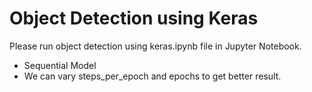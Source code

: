 # Object Detection using Keras

Please run object detection using keras.ipynb file in Jupyter Notebook.
- Sequential Model
- We can vary steps_per_epoch and epochs to get better result.

